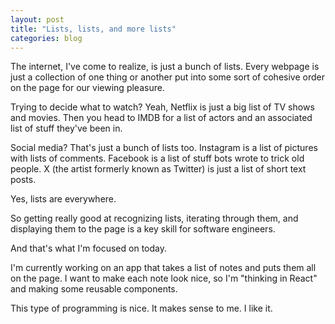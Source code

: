 ```yaml
---
layout: post
title: "Lists, lists, and more lists"
categories: blog
---
```


The internet, I've come to realize, is just a bunch of lists. Every webpage is just a collection of one thing or another put into some sort of cohesive order on the page for our viewing pleasure.

Trying to decide what to watch? Yeah, Netflix is just a big list of TV shows and movies. Then you head to IMDB for a list of actors and an associated list of stuff they've been in.

Social media? That's just a bunch of lists too. Instagram is a list of pictures with lists of comments. Facebook is a list of stuff bots wrote to trick old people. X (the artist formerly known as Twitter) is just a list of short text posts.

Yes, lists are everywhere.

So getting really good at recognizing lists, iterating through them, and displaying them to the page is a key skill for software engineers.

And that's what I'm focused on today.

I'm currently working on an app that takes a list of notes and puts them all on the page. I want to make each note look nice, so I'm "thinking in React" and making some reusable components.

This type of programming is nice. It makes sense to me. I like it.

